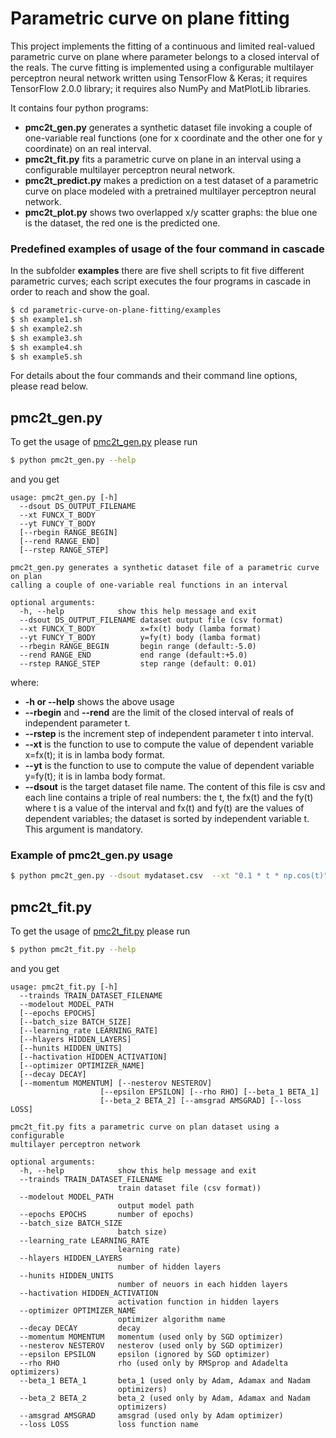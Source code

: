 # Parametric curve on plane fitting
This project implements the fitting of a continuous and limited real-valued parametric curve on plane where parameter belongs to a closed interval of the reals.
The curve fitting is implemented using a configurable multilayer perceptron neural network written using TensorFlow & Keras; it requires TensorFlow 2.0.0 library; it requires also NumPy and MatPlotLib libraries.

It contains four python programs:
 - **pmc2t_gen.py** generates a synthetic dataset file invoking a couple of one-variable real functions (one for x coordinate and the other one for y coordinate) on an real interval.
 - **pmc2t_fit.py** fits a parametric curve on plane in an interval using a configurable multilayer perceptron neural network.
 - **pmc2t_predict.py** makes a prediction on a test dataset of a parametric curve on place modeled with a pretrained multilayer perceptron neural network.
 - **pmc2t_plot.py** shows two overlapped x/y scatter graphs: the blue one is the dataset, the red one is the predicted one.

 ### Predefined examples of usage of the four command in cascade
 In the subfolder **examples** there are five shell scripts to fit five different parametric curves; each script executes the four programs in cascade in order to reach and show the goal.

```bash
$ cd parametric-curve-on-plane-fitting/examples
$ sh example1.sh
$ sh example2.sh
$ sh example3.sh
$ sh example4.sh
$ sh example5.sh
```

For details about the four commands and their command line options, please read below.


## pmc2t_gen.py
To get the usage of [pmc2t_gen.py](./pmc2t_gen.py) please run
```bash
$ python pmc2t_gen.py --help
```

and you get
```
usage: pmc2t_gen.py [-h]
  --dsout DS_OUTPUT_FILENAME
  --xt FUNCX_T_BODY
  --yt FUNCY_T_BODY
  [--rbegin RANGE_BEGIN]
  [--rend RANGE_END]
  [--rstep RANGE_STEP]

pmc2t_gen.py generates a synthetic dataset file of a parametric curve on plan
calling a couple of one-variable real functions in an interval

optional arguments:
  -h, --help            show this help message and exit
  --dsout DS_OUTPUT_FILENAME dataset output file (csv format)
  --xt FUNCX_T_BODY          x=fx(t) body (lamba format)
  --yt FUNCY_T_BODY          y=fy(t) body (lamba format)
  --rbegin RANGE_BEGIN       begin range (default:-5.0)
  --rend RANGE_END           end range (default:+5.0)
  --rstep RANGE_STEP         step range (default: 0.01)
```

where:
- **-h or --help** shows the above usage
- **--rbegin** and **--rend** are the limit of the closed interval of reals of independent parameter t.
- **--rstep** is the increment step of independent parameter t into interval.
- **--xt** is the function to use to compute the value of dependent variable x=fx(t); it is in lamba body format.
- **--yt** is the function to use to compute the value of dependent variable y=fy(t); it is in lamba body format.
- **--dsout** is the target dataset file name. The content of this file is csv and each line contains a triple of real numbers: the t, the fx(t) and the fy(t) where t is a value of the interval and fx(t) and fy(t) are the values of dependent variables; the dataset is sorted by independent variable t. This argument is mandatory.

### Example of pmc2t_gen.py usage
```bash
$ python pmc2t_gen.py --dsout mydataset.csv  --xt "0.1 * t * np.cos(t)" --yt "0.1 * t * np.sin(t)" --rbegin 0 --rend 20 --rstep 0.01
```


## pmc2t_fit.py
To get the usage of [pmc2t_fit.py](./pmc2t_fit.py) please run
```bash
$ python pmc2t_fit.py --help
```

and you get
```
usage: pmc2t_fit.py [-h]
  --trainds TRAIN_DATASET_FILENAME
  --modelout MODEL_PATH
  [--epochs EPOCHS]
  [--batch_size BATCH_SIZE]
  [--learning_rate LEARNING_RATE]
  [--hlayers HIDDEN_LAYERS]
  [--hunits HIDDEN_UNITS]
  [--hactivation HIDDEN_ACTIVATION]
  [--optimizer OPTIMIZER_NAME]
  [--decay DECAY]
  [--momentum MOMENTUM] [--nesterov NESTEROV]
                    [--epsilon EPSILON] [--rho RHO] [--beta_1 BETA_1]
                    [--beta_2 BETA_2] [--amsgrad AMSGRAD] [--loss LOSS]

pmc2t_fit.py fits a parametric curve on plan dataset using a configurable
multilayer perceptron network

optional arguments:
  -h, --help            show this help message and exit
  --trainds TRAIN_DATASET_FILENAME
                        train dataset file (csv format))
  --modelout MODEL_PATH
                        output model path
  --epochs EPOCHS       number of epochs)
  --batch_size BATCH_SIZE
                        batch size)
  --learning_rate LEARNING_RATE
                        learning rate)
  --hlayers HIDDEN_LAYERS
                        number of hidden layers
  --hunits HIDDEN_UNITS
                        number of neuors in each hidden layers
  --hactivation HIDDEN_ACTIVATION
                        activation function in hidden layers
  --optimizer OPTIMIZER_NAME
                        optimizer algorithm name
  --decay DECAY         decay
  --momentum MOMENTUM   momentum (used only by SGD optimizer)
  --nesterov NESTEROV   nesterov (used only by SGD optimizer)
  --epsilon EPSILON     epsilon (ignored by SGD optimizer)
  --rho RHO             rho (used only by RMSprop and Adadelta optimizers)
  --beta_1 BETA_1       beta_1 (used only by Adam, Adamax and Nadam
                        optimizers)
  --beta_2 BETA_2       beta_2 (used only by Adam, Adamax and Nadam
                        optimizers)
  --amsgrad AMSGRAD     amsgrad (used only by Adam optimizer)
  --loss LOSS           loss function name
```

